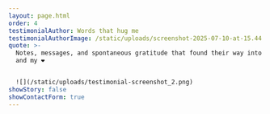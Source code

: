 ```yaml
---
layout: page.html
order: 4
testimonialAuthor: Words that hug me
testimonialAuthorImage: /static/uploads/screenshot-2025-07-10-at-15.44.50.png
quote: >-
  Notes, messages, and spontaneous gratitude that found their way into my inbox
  and my ❤️


  ![](/static/uploads/testimonial-screenshot_2.png)
showStory: false
showContactForm: true
---
```

